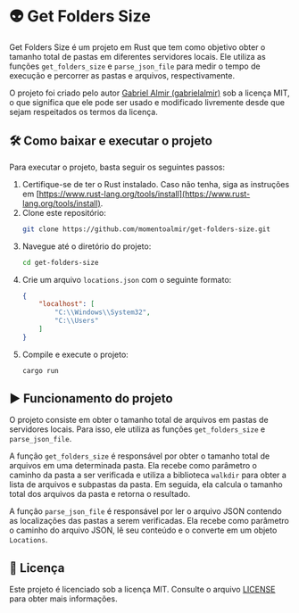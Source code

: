 
# 👽 Get Folders Size

Get Folders Size é um projeto em Rust que tem como objetivo obter o tamanho total de pastas em diferentes servidores locais. Ele utiliza as funções `get_folders_size` e `parse_json_file` para medir o tempo de execução e percorrer as pastas e arquivos, respectivamente.

O projeto foi criado pelo autor [Gabriel Almir (gabrielalmir)](http://github.com/gabrielalmir) sob a licença MIT, o que significa que ele pode ser usado e modificado livremente desde que sejam respeitados os termos da licença.

## 🛠️ Como baixar e executar o projeto

Para executar o projeto, basta seguir os seguintes passos:

1. Certifique-se de ter o Rust instalado. Caso não tenha, siga as instruções em [https://www.rust-lang.org/tools/install](https://www.rust-lang.org/tools/install).
2. Clone este repositório:
   ```sh
   git clone https://github.com/momentoalmir/get-folders-size.git
   ```
3. Navegue até o diretório do projeto:
   ```sh
   cd get-folders-size
   ```
4. Crie um arquivo `locations.json` com o seguinte formato:
   ```json
   {
       "localhost": [
           "C:\\Windows\\System32",
           "C:\\Users"
       ]
   }
   ```
5. Compile e execute o projeto:
   ```sh
   cargo run
   ```

## ▶️ Funcionamento do projeto

O projeto consiste em obter o tamanho total de arquivos em pastas de servidores locais. Para isso, ele utiliza as funções `get_folders_size` e `parse_json_file`.

A função `get_folders_size` é responsável por obter o tamanho total de arquivos em uma determinada pasta. Ela recebe como parâmetro o caminho da pasta a ser verificada e utiliza a biblioteca `walkdir` para obter a lista de arquivos e subpastas da pasta. Em seguida, ela calcula o tamanho total dos arquivos da pasta e retorna o resultado.

A função `parse_json_file` é responsável por ler o arquivo JSON contendo as localizações das pastas a serem verificadas. Ela recebe como parâmetro o caminho do arquivo JSON, lê seu conteúdo e o converte em um objeto `Locations`.

## 📘 Licença

Este projeto é licenciado sob a licença MIT. Consulte o arquivo [LICENSE](LICENSE) para obter mais informações.
